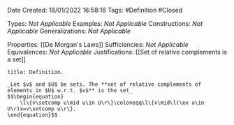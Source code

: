 <div class="topSpace"></div>

Date Created: 18/01/2022 16:58:16
Tags: #Definition #Closed

Types: _Not Applicable_
Examples: _Not Applicable_ 
Constructions: _Not Applicable_
Generalizations: _Not Applicable_

Properties: [[De Morgan's Laws]]
Sufficiencies: _Not Applicable_
Equivalences: _Not Applicable_
Justifications: [[Set of relative complements is a set]]

``` ad-Definition
title: Definition.

_Let $v$ and $U$ be sets. The **set of relative complements of elements in $U$ w.r.t. $v$** is the set_
$$\begin{equation}
    \l\{v\setcomp u\mid u\in U\r\}\coloneqq\l\{x\mid\l(\ex u\in U\r)x=v\setcomp u\r\}.
\end{equation}$$

```
